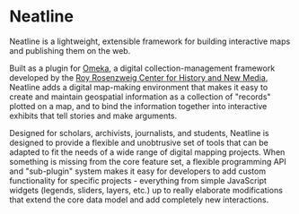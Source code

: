 # Neatline

Neatline is a lightweight, extensible framework for building interactive maps and publishing them on the web.

Built as a plugin for [Omeka](http://omeka.org/), a digital collection-management framework developed by the [Roy Rosenzweig Center for History and New Media](http://chnm.gmu.edu/), Neatline adds a digital map-making environment that makes it easy to create and maintain geospatial information as a collection of "records" plotted on a map, and to bind the information together into interactive exhibits that tell stories and make arguments.

Designed for scholars, archivists, journalists, and students, Neatline is designed to provide a flexible and unobtrusive set of tools that can be adapted to fit the needs of a wide range of digital mapping projects. When something is missing from the core feature set, a flexible programming API and "sub-plugin" system makes it easy for developers to add custom functionality for specific projects - everything from simple JavaScript widgets (legends, sliders, layers, etc.) up to really elaborate modifications that extend the core data model and add completely new interactions.
